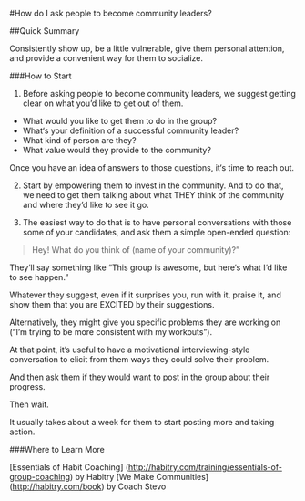 
#How do I ask people to become community leaders?

##Quick Summary

Consistently show up, be a little vulnerable, give them personal attention, and provide a convenient way for them to socialize.

###How to Start

1. Before asking people to become community leaders, we suggest getting clear on what you’d like to get out of them.

* What would you like to get them to do in the group? 
* What‘s your definition of a successful community leader? 
* What kind of person are they? 
* What value would they provide to the community? 

Once you have an idea of answers to those questions, it‘s time to reach out. 

2. Start by empowering them to invest in the community. And to do that, we need to get them talking about what THEY think of the community and where they’d like to see it go. 

3. The easiest way to do that is to have personal conversations with those some of your candidates, and ask them a simple open-ended question: 

>Hey! What do you think of (name of your community)?”

They‘ll say something like “This group is awesome, but here‘s what I‘d like to see happen.” 

Whatever they suggest, even if it surprises you, run with it, praise it, and show them that you are EXCITED by their suggestions. 

Alternatively, they might give you specific problems they are working on (“I’m trying to be more consistent with my workouts”).

At that point, it’s useful to have a motivational interviewing-style conversation to elicit from them ways they could solve their problem. 

And then ask them if they would want to post in the group about their progress. 

Then wait. 

It usually takes about a week for them to start posting more and taking action. 

###Where to Learn More

[Essentials of Habit Coaching] (http://habitry.com/training/essentials-of-group-coaching) by Habitry
[We Make Communities] (http://habitry.com/book) by Coach Stevo 
